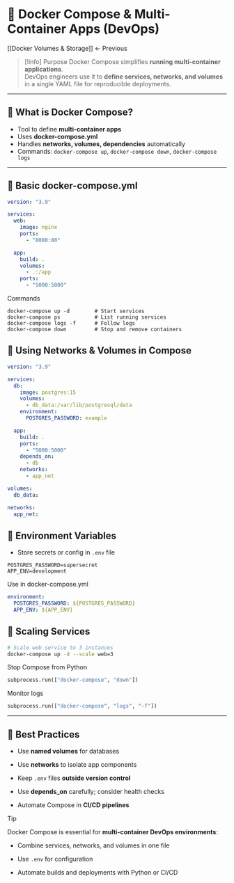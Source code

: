 # 🧩 Docker Compose & Multi-Container Apps (DevOps)

[[Docker Volumes & Storage]] ← Previous

> [!info] Purpose
Docker Compose simplifies **running multi-container applications**.  
DevOps engineers use it to **define services, networks, and volumes** in a single YAML file for reproducible deployments.

---

## 🔹 What is Docker Compose?
- Tool to define **multi-container apps**  
- Uses **docker-compose.yml**  
- Handles **networks, volumes, dependencies** automatically  
- Commands: `docker-compose up`, `docker-compose down`, `docker-compose logs`

---

## 🔹 Basic docker-compose.yml
```yaml
version: "3.9"

services:
  web:
    image: nginx
    ports:
      - "8080:80"

  app:
    build: .
    volumes:
      - .:/app
    ports:
      - "5000:5000"
```

Commands
```
docker-compose up -d        # Start services
docker-compose ps           # List running services
docker-compose logs -f      # Follow logs
docker-compose down         # Stop and remove containers
```

## 🔹 Using Networks & Volumes in Compose

```yaml
version: "3.9"

services:
  db:
    image: postgres:15
    volumes:
      - db_data:/var/lib/postgresql/data
    environment:
      POSTGRES_PASSWORD: example

  app:
    build: .
    ports:
      - "5000:5000"
    depends_on:
      - db
    networks:
      - app_net

volumes:
  db_data:

networks:
  app_net:
```

## 🔹 Environment Variables

- Store secrets or config in `.env` file

```env
POSTGRES_PASSWORD=supersecret
APP_ENV=development
```

Use in docker-compose.yml

```yaml
environment:
  POSTGRES_PASSWORD: ${POSTGRES_PASSWORD}
  APP_ENV: ${APP_ENV}
```

## 🔹 Scaling Services

```bash
# Scale web service to 3 instances
docker-compose up -d --scale web=3
```

Stop Compose from Python

```python
subprocess.run(["docker-compose", "down"])
```

Monitor logs

```python
subprocess.run(["docker-compose", "logs", "-f"])
```

---

## 🔹 Best Practices

- Use **named volumes** for databases
    
- Use **networks** to isolate app components
    
- Keep `.env` files **outside version control**
    
- Use **depends_on** carefully; consider health checks
    
- Automate Compose in **CI/CD pipelines**

> [!tip]  
> Docker Compose is essential for **multi-container DevOps environments**:

- Combine services, networks, and volumes in one file
    
- Use `.env` for configuration
    
- Automate builds and deployments with Python or CI/CD